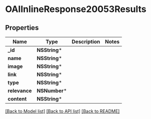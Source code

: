 # OAIInlineResponse20053Results

## Properties
Name | Type | Description | Notes
------------ | ------------- | ------------- | -------------
**_id** | **NSString*** |  | 
**name** | **NSString*** |  | 
**image** | **NSString*** |  | 
**link** | **NSString*** |  | 
**type** | **NSString*** |  | 
**relevance** | **NSNumber*** |  | 
**content** | **NSString*** |  | 

[[Back to Model list]](../README.md#documentation-for-models) [[Back to API list]](../README.md#documentation-for-api-endpoints) [[Back to README]](../README.md)


